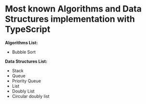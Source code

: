 # Most known Algorithms and Data Structures implementation with TypeScript
**Algorithms List:**
* Bubble Sort 

**Data Structures List:** 
* Stack
* Queue
* Priority Queue
* List 
* Doubly List
* Circular doubly list

